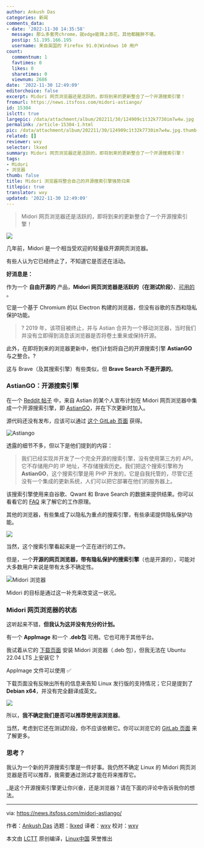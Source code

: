 ```yaml
---
author: Ankush Das
categories: 新闻
comments_data:
- date: '2022-11-30 14:35:58'
  message: 那么多套壳chrome，就edge能锦上添花，其他都臃肿不堪。
  postip: 51.195.166.195
  username: 来自英国的 Firefox 91.0|Windows 10 用户
count:
  commentnum: 1
  favtimes: 0
  likes: 0
  sharetimes: 0
  viewnum: 2686
date: '2022-11-30 12:49:09'
editorchoice: false
excerpt: Midori 网页浏览器还是活跃的，即将到来的更新整合了一个开源搜索引擎！
fromurl: https://news.itsfoss.com/midori-astiango/
id: 15304
islctt: true
largepic: /data/attachment/album/202211/30/124909c1t32k7730im7w4w.jpg
permalink: /article-15304-1.html
pic: /data/attachment/album/202211/30/124909c1t32k7730im7w4w.jpg.thumb.jpg
related: []
reviewer: wxy
selector: lkxed
summary: Midori 网页浏览器还是活跃的，即将到来的更新整合了一个开源搜索引擎！
tags:
- Midori
- 浏览器
thumb: false
title: Midori 浏览器将整合自己的开源搜索引擎强势归来
titlepic: true
translator: wxy
updated: '2022-11-30 12:49:09'
---
```



> 
> Midori 网页浏览器还是活跃的，即将到来的更新整合了一个开源搜索引擎！
> 
> 
> 


![](/data/attachment/album/202211/30/124909c1t32k7730im7w4w.jpg)


几年前，Midori 是一个相当受欢迎的轻量级开源网页浏览器。


有些人认为它已经终止了，不知道它是否还在活动。


**好消息是：**


作为一个 **自由开源的** 产品，**Midori 网页浏览器是活跃的（在测试阶段）**、[可用的](https://astian.org/en/midori-browser/) 。


它是一个基于 Chromium 的以 Electron 构建的浏览器，但没有谷歌的东西和隐私保护功能。



> 
> ? 2019 年，该项目被终止，并与 Astian 合并为一个移动浏览器，当时我们并没有立即得到消息该浏览器是否将卷土重来或保持开源。
> 
> 
> 


此外，在即将到来的浏览器更新中，他们计划将自己的开源搜索引擎 **AstianGO** 与之整合。?


这与 Brave（及其搜索引擎）有些类似，但 **Brave Search 不是开源的**。


### AstianGO：开源搜索引擎


在一个 [Reddit 帖子](https://www.reddit.com/r/opensource/comments/z44jut/midori_browser_now_with_its_own_search_engine/) 中，来自 Astian 的某个人宣布计划在 Midori 网页浏览器中集成一个开源搜索引擎，即 [AstianGO](https://astiango.com)，并在下次更新时加入。


源代码还没有发布，应该可以通过 [这个 GitLab 页面](https://gitlab.com/astiango/astian-search/) 获得。


![Astiango](/data/attachment/album/202211/30/124910p0z4e0405er50eoz.jpg)


透露的细节不多，但以下是他们提到的内容：



> 
> 我们已经实现并开发了一个完全开源的搜索引擎，没有使用第三方的 API，它不存储用户的 IP 地址，不存储搜索历史。我们把这个搜索引擎称为 **AstianGO**，这个搜索引擎是用 PHP 开发的，它是自我托管的，尽管它还没有一个集成的更新系统，人们可以把它部署在他们的服务器上。
> 
> 
> 


该搜索引擎使用来自谷歌、Qwant 和 Brave Search 的数据来提供结果。你可以看看它的 [FAQ](https://astiango.com/faq.php) 来了解它的工作原理。


其他的浏览器，有些集成了以隐私为重点的搜索引擎，有些承诺提供隐私保护功能。


![](/data/attachment/album/202211/30/124910yz9vjej9cn797ppb.png)


当然，这个搜索引擎看起来是一个正在进行的工作。


但是，一个**开源的网页浏览器，带有隐私保护的搜索引擎**（也是开源的），可能对大多数用户来说是带有太多不确定性。


![Midori 浏览器](/data/attachment/album/202211/30/124910pn8un0jjqru55h85.png)


Midori 的目标是通过这一补充来改变这一状况。


### Midori 网页浏览器的状态


这听起来不错，**但我认为这并没有充分的计划。**


有一个 **AppImage** 和一个 **.deb包** 可用。它也可用于其他平台。


我试着从它的 [下载页面](https://astian.org/download/midori-browser-for-debian-x64/) 安装 Midori 浏览器（.deb 包），但我无法在 Ubuntu 22.04 LTS 上安装它 ?


AppImage 文件可以使用 ✅


下载页面没有反映出所有的信息来告知 Linux 发行版的支持情况；它只是提到了 **Debian x64**，并没有完全翻译成英文。


![](/data/attachment/album/202211/30/124911iibb9traqkkssqsb.png)


所以，**我不确定我们是否可以推荐使用该浏览器**。


当然，考虑到它还在测试阶段，你不应该依赖它。你可以浏览它的 [GitLab 页面](https://gitlab.com/midori-web/midori-desktop) 来了解更多。


### 思考？


我认为一个新的开源搜索引擎是一件好事。我仍然不确定 Linux 的 Midori 网页浏览器是否可以推荐，我需要通过测试才能在将来推荐它。


\_是这个开源搜索引擎更让你兴奋，还是浏览器？请在下面的评论中告诉我你的想法。




---


via: <https://news.itsfoss.com/midori-astiango/>


作者：[Ankush Das](https://news.itsfoss.com/author/ankush/) 选题：[lkxed](https://github.com/lkxed) 译者：[wxy](https://github.com/wxy) 校对：[wxy](https://github.com/wxy)


本文由 [LCTT](https://github.com/LCTT/TranslateProject) 原创编译，[Linux中国](https://linux.cn/) 荣誉推出